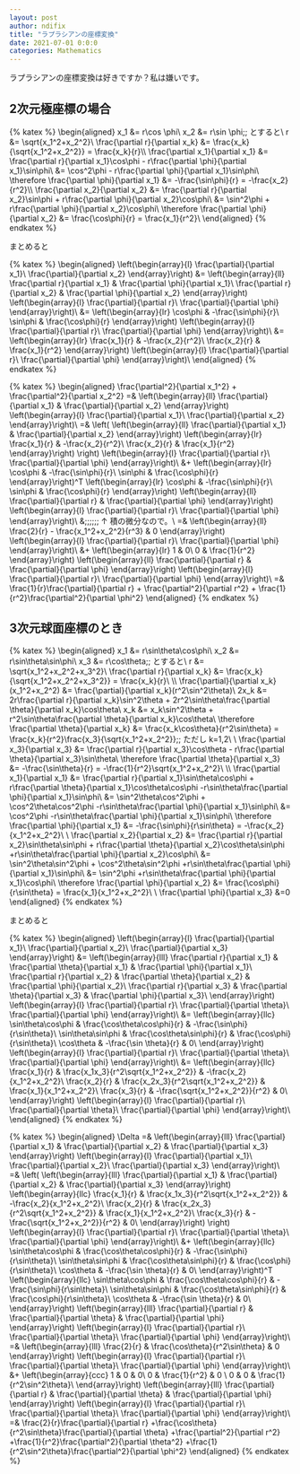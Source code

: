 ```yaml
---
layout: post
author: ndifix
title: "ラプラシアンの座標変換"
date: 2021-07-01 0:0:0
categories: Mathematics
---
```


ラプラシアンの座標変換は好きですか？私は嫌いです。
<!--more-->
## 2次元極座標の場合

{% katex %}
\begin{aligned}
	x_1 &= r\cos \phi\\
	x_2 &= r\sin \phi\;\; とすると\\
	r &= \sqrt{x_1^2+x_2^2}\\
	\frac{\partial r}{\partial x_k} &= \frac{x_k}{\sqrt{x_1^2+x_2^2}}
		= \frac{x_k}{r}\\\\
	\frac{\partial x_1}{\partial x_1} &= \frac{\partial r}{\partial x_1}\cos\phi - r\frac{\partial \phi}{\partial x_1}\sin\phi\\
		&= \cos^2\phi - r\frac{\partial \phi}{\partial x_1}\sin\phi\\
	\therefore \frac{\partial \phi}{\partial x_1} &= -\frac{\sin\phi}{r}
		= -\frac{x_2}{r^2}\\\\
	\frac{\partial x_2}{\partial x_2} &= \frac{\partial r}{\partial x_2}\sin\phi + r\frac{\partial \phi}{\partial x_2}\cos\phi\\
		&= \sin^2\phi + r\frac{\partial \phi}{\partial x_2}\cos\phi\\
	\therefore \frac{\partial \phi}{\partial x_2} &= \frac{\cos\phi}{r}
		= \frac{x_1}{r^2}\\
\end{aligned}
{% endkatex %}

まとめると

{% katex %}
\begin{aligned}
		\left(\begin{array}{l}
			\frac{\partial}{\partial x_1}\\
			\frac{\partial}{\partial x_2}
		\end{array}\right)
	&=
		\left(\begin{array}{ll}
			\frac{\partial r}{\partial x_1} & \frac{\partial \phi}{\partial x_1}\\
			\frac{\partial r}{\partial x_2} & \frac{\partial \phi}{\partial x_2}
		\end{array}\right)
		\left(\begin{array}{l}
			\frac{\partial}{\partial r}\\
			\frac{\partial}{\partial \phi}
		\end{array}\right)\\
	&=
		\left(\begin{array}{lr}
			\cos\phi & -\frac{\sin\phi}{r}\\
			\sin\phi & \frac{\cos\phi}{r}
		\end{array}\right)
		\left(\begin{array}{l}
			\frac{\partial}{\partial r}\\
			\frac{\partial}{\partial \phi}
		\end{array}\right)\\
	&=
		\left(\begin{array}{lr}
			\frac{x_1}{r} & -\frac{x_2}{r^2}\\
			\frac{x_2}{r} & \frac{x_1}{r^2}
		\end{array}\right)
		\left(\begin{array}{l}
			\frac{\partial}{\partial r}\\
			\frac{\partial}{\partial \phi}
		\end{array}\right)\\
\end{aligned}
{% endkatex %}

{% katex %}
	\begin{aligned}
			\frac{\partial^2}{\partial x_1^2} + \frac{\partial^2}{\partial x_2^2}
		=&
			\left(\begin{array}{ll}
				\frac{\partial}{\partial x_1} &	\frac{\partial}{\partial x_2}
			\end{array}\right)
			\left(\begin{array}{l}
				\frac{\partial}{\partial x_1}\\
				\frac{\partial}{\partial x_2}
			\end{array}\right)\\
		=&
			\left(
				\left(\begin{array}{ll}
					\frac{\partial}{\partial x_1} &	\frac{\partial}{\partial x_2}
				\end{array}\right)
				\left(\begin{array}{lr}
					\frac{x_1}{r} & -\frac{x_2}{r^2}\\
					\frac{x_2}{r} & \frac{x_1}{r^2}
				\end{array}\right)
			\right)
			\left(\begin{array}{l}
				\frac{\partial}{\partial r}\\
				\frac{\partial}{\partial \phi}
			\end{array}\right)\\
		&+
			\left(\begin{array}{lr}
				\cos\phi & -\frac{\sin\phi}{r}\\
				\sin\phi & \frac{\cos\phi}{r}
			\end{array}\right)^T
			\left(\begin{array}{lr}
				\cos\phi & -\frac{\sin\phi}{r}\\
				\sin\phi & \frac{\cos\phi}{r}
			\end{array}\right)
			\left(\begin{array}{ll}
				\frac{\partial}{\partial r} &
				\frac{\partial}{\partial \phi}
			\end{array}\right)
			\left(\begin{array}{l}
				\frac{\partial}{\partial r}\\
				\frac{\partial}{\partial \phi}
			\end{array}\right)\\
			&\;\;\;\;\;\; ↑ 積の微分なので。\\
		=&
			\left(\begin{array}{ll}
				\frac{2}{r} - \frac{x_1^2+x_2^2}{r^3} &	0
			\end{array}\right)
			\left(\begin{array}{l}
				\frac{\partial}{\partial r}\\
				\frac{\partial}{\partial \phi}
			\end{array}\right)\\
		&+
			\left(\begin{array}{lr}
				1 & 0\\
				0 & \frac{1}{r^2}
			\end{array}\right)
			\left(\begin{array}{ll}
				\frac{\partial}{\partial r} &
				\frac{\partial}{\partial \phi}
			\end{array}\right)
			\left(\begin{array}{l}
				\frac{\partial}{\partial r}\\
				\frac{\partial}{\partial \phi}
			\end{array}\right)\\
		=&
			\frac{1}{r}\frac{\partial}{\partial r}
			+ \frac{\partial^2}{\partial r^2}
			+	\frac{1}{r^2}\frac{\partial^2}{\partial \phi^2}
	\end{aligned}
{% endkatex %}

## 3次元球面座標のとき
{% katex %}
\begin{aligned}
	x_1 &= r\sin\theta\cos\phi\\
	x_2 &= r\sin\theta\sin\phi\\
	x_3 &= r\cos\theta\;\; とすると\\
	r &= \sqrt{x_1^2+x_2^2+x_3^2}\\
	\frac{\partial r}{\partial x_k} &= \frac{x_k}{\sqrt{x_1^2+x_2^2+x_3^2}}
		= \frac{x_k}{r}\\
	\\\\
	\frac{\partial}{\partial x_k}(x_1^2+x_2^2) &= \frac{\partial}{\partial x_k}(r^2\sin^2\theta)\\
	2x_k &= 2r\frac{\partial r}{\partial x_k}\sin^2\theta + 2r^2\sin\theta\frac{\partial \theta}{\partial x_k}\cos\theta\\
	x_k &= x_k\sin^2\theta + r^2\sin\theta\frac{\partial \theta}{\partial x_k}\cos\theta\\
	\therefore \frac{\partial \theta}{\partial x_k} &= \frac{x_k\cos\theta}{r^2\sin\theta}
		= \frac{x_k}{r^2}\frac{x_3}{\sqrt{x_1^2+x_2^2}}\;\; ただし k=1,2\\
	\\
	\frac{\partial x_3}{\partial x_3} &= \frac{\partial r}{\partial x_3}\cos\theta - r\frac{\partial \theta}{\partial x_3}\sin\theta\\
		\therefore \frac{\partial \theta}{\partial x_3} &= -\frac{\sin\theta}{r}
			= -\frac{1}{r^2}\sqrt{x_1^2+x_2^2}\\
	\\\\
	\frac{\partial x_1}{\partial x_1}
		&= \frac{\partial r}{\partial x_1}\sin\theta\cos\phi + r\frac{\partial \theta}{\partial x_1}\cos\theta\cos\phi -r\sin\theta\frac{\partial \phi}{\partial x_1}\sin\phi\\
		&= \sin^2\theta\cos^2\phi + \cos^2\theta\cos^2\phi -r\sin\theta\frac{\partial \phi}{\partial x_1}\sin\phi\\
		&= \cos^2\phi -r\sin\theta\frac{\partial \phi}{\partial x_1}\sin\phi\\
		\therefore \frac{\partial \phi}{\partial x_1} &= -\frac{\sin\phi}{r\sin\theta}
			= -\frac{x_2}{x_1^2+x_2^2}\\
	\\
	\frac{\partial x_2}{\partial x_2}
		&= \frac{\partial r}{\partial x_2}\sin\theta\sin\phi + r\frac{\partial \theta}{\partial x_2}\cos\theta\sin\phi +r\sin\theta\frac{\partial \phi}{\partial x_2}\cos\phi\\
		&= \sin^2\theta\sin^2\phi + \cos^2\theta\sin^2\phi +r\sin\theta\frac{\partial \phi}{\partial x_1}\sin\phi\\
		&= \sin^2\phi +r\sin\theta\frac{\partial \phi}{\partial x_1}\cos\phi\\
		\therefore \frac{\partial \phi}{\partial x_2} &= \frac{\cos\phi}{r\sin\theta}
			= \frac{x_1}{x_1^2+x_2^2}\\
	\\
	\frac{\partial \phi}{\partial x_3} &=0
\end{aligned}
{% endkatex %}

まとめると

{% katex %}
\begin{aligned}
		\left(\begin{array}{l}
			\frac{\partial}{\partial x_1}\\
			\frac{\partial}{\partial x_2}\\
			\frac{\partial}{\partial x_3}
		\end{array}\right)
	&=
		\left(\begin{array}{lll}
			\frac{\partial r}{\partial x_1} & \frac{\partial \theta}{\partial x_1} & \frac{\partial \phi}{\partial x_1}\\
			\frac{\partial r}{\partial x_2} & \frac{\partial \theta}{\partial x_2} & \frac{\partial \phi}{\partial x_2}\\
			\frac{\partial r}{\partial x_3} & \frac{\partial \theta}{\partial x_3} & \frac{\partial \phi}{\partial x_3}\\
		\end{array}\right)
		\left(\begin{array}{l}
			\frac{\partial}{\partial r}\\
			\frac{\partial}{\partial \theta}\\
			\frac{\partial}{\partial \phi}
		\end{array}\right)\\
	&=
		\left(\begin{array}{llc}
			\sin\theta\cos\phi & \frac{\cos\theta\cos\phi}{r} & -\frac{\sin\phi}{r\sin\theta}\\
			\sin\theta\sin\phi & \frac{\cos\theta\sin\phi}{r} & \frac{\cos\phi}{r\sin\theta}\\
			\cos\theta & -\frac{\sin \theta}{r} & 0\\
		\end{array}\right)
		\left(\begin{array}{l}
			\frac{\partial}{\partial r}\\
			\frac{\partial}{\partial \theta}\\
			\frac{\partial}{\partial \phi}
		\end{array}\right)\\
	&=
		\left(\begin{array}{llc}
				\frac{x_1}{r} & \frac{x_1x_3}{r^2\sqrt{x_1^2+x_2^2}} & -\frac{x_2}{x_1^2+x_2^2}\\
				\frac{x_2}{r} & \frac{x_2x_3}{r^2\sqrt{x_1^2+x_2^2}} & \frac{x_1}{x_1^2+x_2^2}\\
				\frac{x_3}{r} & -\frac{\sqrt{x_1^2+x_2^2}}{r^2} & 0\\
		\end{array}\right)
		\left(\begin{array}{l}
			\frac{\partial}{\partial r}\\
			\frac{\partial}{\partial \theta}\\
			\frac{\partial}{\partial \phi}
		\end{array}\right)\\
\end{aligned}
{% endkatex %}

{% katex %}
\begin{aligned}
		\Delta
	=&
		 \left(\begin{array}{lll}
			\frac{\partial}{\partial x_1} &
			\frac{\partial}{\partial x_2} &
			\frac{\partial}{\partial x_3}
		\end{array}\right)
		\left(\begin{array}{l}
			\frac{\partial}{\partial x_1}\\
			\frac{\partial}{\partial x_2}\\
			\frac{\partial}{\partial x_3}
		\end{array}\right)\\
	=&
		\left(
			\left(\begin{array}{lll}
				\frac{\partial}{\partial x_1} &
				\frac{\partial}{\partial x_2} &
				\frac{\partial}{\partial x_3}
			\end{array}\right)
			\left(\begin{array}{llc}
				\frac{x_1}{r} & \frac{x_1x_3}{r^2\sqrt{x_1^2+x_2^2}} & -\frac{x_2}{x_1^2+x_2^2}\\
				\frac{x_2}{r} & \frac{x_2x_3}{r^2\sqrt{x_1^2+x_2^2}} & \frac{x_1}{x_1^2+x_2^2}\\
				\frac{x_3}{r} & -\frac{\sqrt{x_1^2+x_2^2}}{r^2} & 0\\
			\end{array}\right)
		\right)
		\left(\begin{array}{l}
			\frac{\partial}{\partial r}\\
			\frac{\partial}{\partial \theta}\\
			\frac{\partial}{\partial \phi}
		\end{array}\right)\\
	&+
		\left(\begin{array}{llc}
			\sin\theta\cos\phi & \frac{\cos\theta\cos\phi}{r} & -\frac{\sin\phi}{r\sin\theta}\\
			\sin\theta\sin\phi & \frac{\cos\theta\sin\phi}{r} & \frac{\cos\phi}{r\sin\theta}\\
			\cos\theta & -\frac{\sin \theta}{r} & 0\\
		\end{array}\right)^T
		\left(\begin{array}{llc}
			\sin\theta\cos\phi & \frac{\cos\theta\cos\phi}{r} & -\frac{\sin\phi}{r\sin\theta}\\
			\sin\theta\sin\phi & \frac{\cos\theta\sin\phi}{r} & \frac{\cos\phi}{r\sin\theta}\\
			\cos\theta & -\frac{\sin \theta}{r} & 0\\
		\end{array}\right)
		\left(\begin{array}{lll}
			\frac{\partial}{\partial r} &
			\frac{\partial}{\partial \theta} &
			\frac{\partial}{\partial \phi}
		\end{array}\right)
		\left(\begin{array}{l}
			\frac{\partial}{\partial r}\\
			\frac{\partial}{\partial \theta}\\
			\frac{\partial}{\partial \phi}
		\end{array}\right)\\
	=&
		\left(\begin{array}{lll}
			\frac{2}{r} &
			\frac{\cos\theta}{r^2\sin\theta} &
			0
		\end{array}\right)
		\left(\begin{array}{l}
			\frac{\partial}{\partial r}\\
			\frac{\partial}{\partial \theta}\\
			\frac{\partial}{\partial \phi}
		\end{array}\right)\\
	&+
		\left(\begin{array}{ccc}
			1 & 0 & 0\\
			0 & \frac{1}{r^2} & 0 \\
			0	& 0 & \frac{1}{r^2\sin^2\theta}\\
		\end{array}\right)
		\left(\begin{array}{lll}
			\frac{\partial}{\partial r} &
			\frac{\partial}{\partial \theta} &
			\frac{\partial}{\partial \phi}
		\end{array}\right)
		\left(\begin{array}{l}
			\frac{\partial}{\partial r}\\
			\frac{\partial}{\partial \theta}\\
			\frac{\partial}{\partial \phi}
		\end{array}\right)\\
	=&
		\frac{2}{r}\frac{\partial}{\partial r}
		+\frac{\cos\theta}{r^2\sin\theta}\frac{\partial}{\partial \theta}
		+\frac{\partial^2}{\partial r^2}
		+\frac{1}{r^2}\frac{\partial^2}{\partial \theta^2}
		+\frac{1}{r^2\sin^2\theta}\frac{\partial^2}{\partial \phi^2}
\end{aligned}
{% endkatex %}
